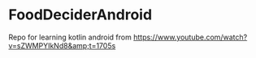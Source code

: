 # FoodDeciderAndroid

Repo for learning kotlin android from https://www.youtube.com/watch?v=sZWMPYIkNd8&amp;t=1705s
